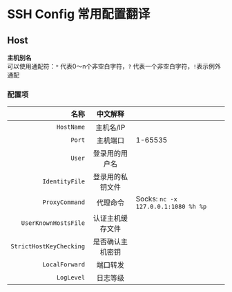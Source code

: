 # SSH Config 常用配置翻译

## Host
**主机别名**  
可以使用通配符：`*` 代表0～n个非空白字符，`?` 代表一个非空白字符，`!`表示例外通配
### 配置项
|                    名称 |     中文解释     |                                     |
| ----------------------: | :--------------: | :---------------------------------- |
|              `HostName` |    主机名/IP     |                                     |
|                  `Port` |     主机端口     | 1-65535                             |
|                  `User` |  登录用的用户名  |                                     |
|          `IdentityFile` | 登录用的私钥文件 |                                     |
|          `ProxyCommand` |     代理命令     | Socks: `nc -x 127.0.0.1:1080 %h %p` |
|    `UserKnownHostsFile` | 认证主机缓存文件 |                                     |
| `StrictHostKeyChecking` | 是否确认主机密钥 |                                     |
|          `LocalForward` |     端口转发     |                                     |
|              `LogLevel` |     日志等级     |                                     |